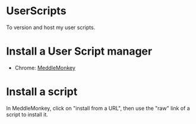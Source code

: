 # UserScripts
To version and host my user scripts.

# Install a User Script manager
* Chrome: [MeddleMonkey](chrome-extension://moihledlmchhofenpacbhphnbnpakgmo/options/index.html#main/Installed)

# Install a script
In MeddleMonkey, click on "install from a URL", then use the "raw" link of a script to install it.
